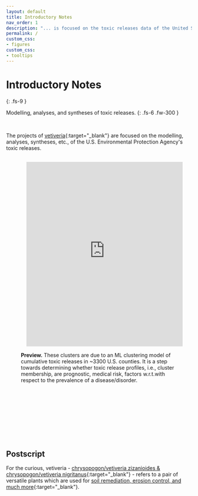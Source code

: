 ```yaml
---
layout: default
title: Introductory Notes
nav_order: 1
description: "... is focused on the toxic releases data of the United States Environmental Protection Agency"
permalink: /
custom_css:
- figures 
custom_css:
- tooltips
---
```


# Introductory Notes
{: .fs-9 }

Modelling, analyses, and syntheses of toxic releases.
{: .fs-6 .fw-300 }

<br>

The projects of [vetiveria](https://github.com/vetiveria){:target="\_blank"} are focused on the modelling, analyses, syntheses, etc., of the U.S. Environmental Protection Agency's  toxic releases.

<figure>
  <iframe src="https://nbviewer.jupyter.org/github/vetiveria/cluster/blob/master/graphs/eigendecomposition/clusters.html" style="width:100%;height:500px;padding:15;fill:true;border:none;">
  </iframe>
  <figcaption><b>Preview.</b>  These clusters are due to an ML clustering model of cumulative toxic releases in  ~3300 U.S. counties.  It is a step towards determining whether toxic release profiles, i.e., cluster membership, are prognostic, medical risk, factors <span class="tooltip">w.r.t.<span class="tooltiptext">with respect to</span></span> the prevalence of a disease/disorder.</figcaption>
</figure>

<br>
<br>

<br>
<br>

<br>
<br>

<br>
<br>

## Postscript

For the curious, vetiveria - [chrysopogon/vetiveria zizanioides & chrysopogon/vetiveria nigritanus](https://www.sciencedirect.com/science/article/pii/S0254629913000318){:target="\_blank"} - refers to a pair of versatile plants which are used for [soil remediation, erosion control, and much more](https://pubmed.ncbi.nlm.nih.gov/?term=vetiveria){:target="\_blank"}.

<br>
<br>

<br>
<br>